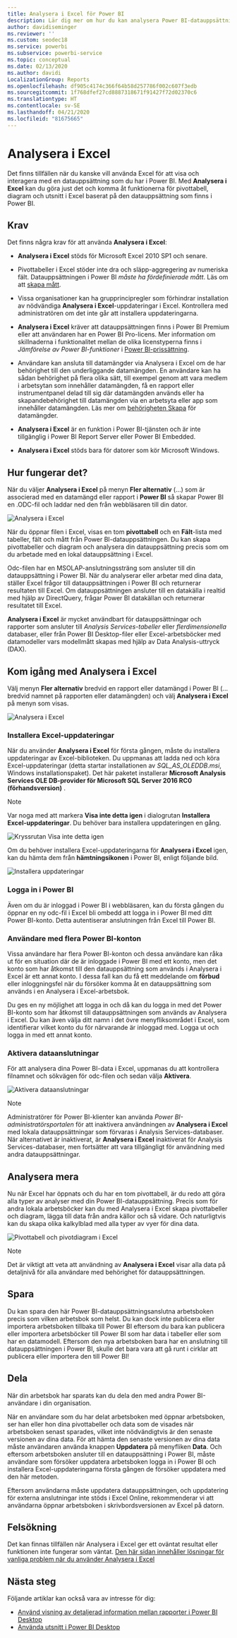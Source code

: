 ```yaml
---
title: Analysera i Excel för Power BI
description: Lär dig mer om hur du kan analysera Power BI-datauppsättningar i Excel
author: davidiseminger
ms.reviewer: ''
ms.custom: seodec18
ms.service: powerbi
ms.subservice: powerbi-service
ms.topic: conceptual
ms.date: 02/13/2020
ms.author: davidi
LocalizationGroup: Reports
ms.openlocfilehash: df905c4174c366f64b58d257786f002c607f3edb
ms.sourcegitcommit: 1f768dfef27cd8887318671f91427f72d02370c6
ms.translationtype: HT
ms.contentlocale: sv-SE
ms.lasthandoff: 04/21/2020
ms.locfileid: "81675665"
---
```

# <a name="analyze-in-excel"></a>Analysera i Excel
Det finns tillfällen när du kanske vill använda Excel för att visa och interagera med en datauppsättning som du har i Power BI. Med **Analysera i Excel** kan du göra just det och komma åt funktionerna för pivottabell, diagram och utsnitt i Excel baserat på den datauppsättning som finns i Power BI.

## <a name="requirements"></a>Krav
Det finns några krav för att använda **Analysera i Excel**:

* **Analysera i Excel** stöds för Microsoft Excel 2010 SP1 och senare.

* Pivottabeller i Excel stöder inte dra och släpp-aggregering av numeriska fält. Datauppsättningen i Power BI *måste ha fördefinierade mått*. Läs om att [skapa mått](desktop-measures.md).
* Vissa organisationer kan ha grupprincipregler som förhindrar installation av nödvändiga **Analysera i Excel**-uppdateringar i Excel. Kontrollera med administratören om det inte går att installera uppdateringarna.
* **Analysera i Excel** kräver att datauppsättningen finns i Power BI Premium eller att användaren har en Power BI Pro-licens. Mer information om skillnaderna i funktionalitet mellan de olika licenstyperna finns i _Jämförelse av Power BI-funktioner_ i [Power BI-prissättning](https://powerbi.microsoft.com/pricing/).
* Användare kan ansluta till datamängder via Analysera i Excel om de har behörighet till den underliggande datamängden.  En användare kan ha sådan behörighet på flera olika sätt, till exempel genom att vara medlem i arbetsytan som innehåller datamängden, få en rapport eller instrumentpanel delad till sig där datamängden används eller ha skapandebehörighet till datamängden via en arbetsyta eller app som innehåller datamängden. Läs mer om [behörigheten Skapa](service-datasets-build-permissions.md) för datamängder.
* **Analysera i Excel** är en funktion i Power BI-tjänsten och är inte tillgänglig i Power BI Report Server eller Power BI Embedded. 
* **Analysera i Excel** stöds bara för datorer som kör Microsoft Windows.

## <a name="how-does-it-work"></a>Hur fungerar det?
När du väljer **Analysera i Excel** på menyn **Fler alternativ** (...) som är associerad med en datamängd eller rapport i **Power BI** så skapar Power BI en .ODC-fil och laddar ned den från webbläsaren till din dator.

![Analysera i Excel](media/service-analyze-in-excel/power-bi-analyze-in-excel.png)

När du öppnar filen i Excel, visas en tom **pivottabell** och en **Fält**-lista med tabeller, fält och mått från Power BI-datauppsättningen. Du kan skapa pivottabeller och diagram och analysera din datauppsättning precis som om du arbetade med en lokal datauppsättning i Excel.

Odc-filen har en MSOLAP-anslutningssträng som ansluter till din datauppsättning i Power BI. När du analyserar eller arbetar med dina data, ställer Excel frågor till datauppsättningen i Power BI och returnerar resultaten till Excel. Om datauppsättningen ansluter till en datakälla i realtid med hjälp av DirectQuery, frågar Power BI datakällan och returnerar resultatet till Excel.

**Analysera i Excel** är mycket användbart för datauppsättningar och rapporter som ansluter till *Analysis Services-tabeller* eller *flerdimensionella* databaser, eller från Power BI Desktop-filer eller Excel-arbetsböcker med datamodeller vars modellmått skapas med hjälp av Data Analysis-uttryck (DAX).

## <a name="get-started-with-analyze-in-excel"></a>Kom igång med Analysera i Excel
Välj menyn **Fler alternativ** bredvid en rapport eller datamängd i Power BI (... bredvid namnet på rapporten eller datamängden) och välj **Analysera i Excel** på menyn som visas.

![Analysera i Excel](media/service-analyze-in-excel/power-bi-analyze-menu.png)

### <a name="install-excel-updates"></a>Installera Excel-uppdateringar
När du använder **Analysera i Excel** för första gången, måste du installera uppdateringar av Excel-biblioteken. Du uppmanas att ladda ned och köra Excel-uppdateringar (detta startar installationen av *SQL_AS_OLEDDB.msi*, Windows installationspaket). Det här paketet installerar **Microsoft Analysis Services OLE DB-provider för Microsoft SQL Server 2016 RC0 (förhandsversion)** .

> [!NOTE]
> Var noga med att markera **Visa inte detta igen** i dialogrutan **Installera Excel-uppdateringar**. Du behöver bara installera uppdateringen en gång.
> 
> 

![Kryssrutan Visa inte detta igen](media/service-analyze-in-excel/pbi_anlz_excel_dontshow.png)

Om du behöver installera Excel-uppdateringarna för **Analysera i Excel** igen, kan du hämta dem från **hämtningsikonen** i Power BI, enligt följande bild.

![Installera uppdateringar](media/service-analyze-in-excel/pbi_anlz_excel_download_again.png)

### <a name="sign-in-to-power-bi"></a>Logga in i Power BI
Även om du är inloggad i Power BI i webbläsaren, kan du första gången du öppnar en ny odc-fil i Excel bli ombedd att logga in i Power BI med ditt Power BI-konto. Detta autentiserar anslutningen från Excel till Power BI.

### <a name="users-with-multiple-power-bi-accounts"></a>Användare med flera Power BI-konton
Vissa användare har flera Power BI-konton och dessa användare kan råka ut för en situation där de är inloggade i Power BI med ett konto, men det konto som har åtkomst till den datauppsättning som används i Analysera i Excel är ett annat konto. I dessa fall kan du få ett meddelande om **förbud** eller inloggningsfel när du försöker komma åt en datauppsättning som används i en Analysera i Excel-arbetsbok.

Du ges en ny möjlighet att logga in och då kan du logga in med det Power BI-konto som har åtkomst till datauppsättningen som används av Analysera i Excel. Du kan även välja ditt namn i det övre menyfliksområdet i Excel, som identifierar vilket konto du för närvarande är inloggad med. Logga ut och logga in med ett annat konto.

### <a name="enable-data-connections"></a>Aktivera dataanslutningar
För att analysera dina Power BI-data i Excel, uppmanas du att kontrollera filnamnet och sökvägen för odc-filen och sedan välja **Aktivera**.

![Aktivera dataanslutningar](media/service-analyze-in-excel/pbi_anlz_excel_enable.png)

> [!NOTE]
> Administratörer för Power BI-klienter kan använda *Power BI-administratörsportalen* för att inaktivera användningen av **Analysera i Excel** med lokala datauppsättningar som förvaras i Analysis Services-databaser. När alternativet är inaktiverat, är **Analysera i Excel** inaktiverat för Analysis Services-databaser, men fortsätter att vara tillgängligt för användning med andra datauppsättningar.
> 
> 

## <a name="analyze-away"></a>Analysera mera
Nu när Excel har öppnats och du har en tom pivottabell, är du redo att göra alla typer av analyser med din Power BI-datauppsättning. Precis som för andra lokala arbetsböcker kan du med Analysera i Excel skapa pivottabeller och diagram, lägga till data från andra källor och så vidare. Och naturligtvis kan du skapa olika kalkylblad med alla typer av vyer för dina data.

![Pivottabell och pivotdiagram i Excel](media/service-analyze-in-excel/pbi_anlz_excel_chart.png)

> [!NOTE]
> Det är viktigt att veta att användning av **Analysera i Excel** visar alla data på detaljnivå för alla användare med behörighet för datauppsättningen.
> 
> 

## <a name="save"></a>Spara
Du kan spara den här Power BI-datauppsättningsanslutna arbetsboken precis som vilken arbetsbok som helst. Du kan dock inte publicera eller importera arbetsboken tillbaka till Power BI eftersom du bara kan publicera eller importera arbetsböcker till Power BI som har data i tabeller eller som har en datamodell. Eftersom den nya arbetsboken bara har en anslutning till datauppsättningen i Power BI, skulle det bara vara att gå runt i cirklar att publicera eller importera den till Power BI!

## <a name="share"></a>Dela
När din arbetsbok har sparats kan du dela den med andra Power BI-användare i din organisation.

När en användare som du har delat arbetsboken med öppnar arbetsboken, ser han eller hon dina pivottabeller och data som de visades när arbetsboken senast sparades, vilket inte nödvändigtvis är den senaste versionen av dina data. För att hämta den senaste versionen av dina data måste användaren använda knappen **Uppdatera** på menyfliken **Data**. Och eftersom arbetsboken ansluter till en datauppsättning i Power BI, måste användare som försöker uppdatera arbetsboken logga in i Power BI och installera Excel-uppdateringarna första gången de försöker uppdatera med den här metoden.

Eftersom användarna måste uppdatera datauppsättningen, och uppdatering för externa anslutningar inte stöds i Excel Online, rekommenderar vi att användarna öppnar arbetsboken i skrivbordsversionen av Excel på datorn.

## <a name="troubleshooting"></a>Felsökning
Det kan finnas tillfällen när Analysera i Excel ger ett oväntat resultat eller funktionen inte fungerar som väntat. [Den här sidan innehåller lösningar för vanliga problem när du använder Analysera i Excel](desktop-troubleshooting-analyze-in-excel.md)

## <a name="next-steps"></a>Nästa steg

Följande artiklar kan också vara av intresse för dig:

* [Använd visning av detaljerad information mellan rapporter i Power BI Desktop](desktop-cross-report-drill-through.md)
* [Använda utsnitt i Power BI Desktop](visuals/power-bi-visualization-slicers.md)

